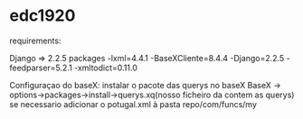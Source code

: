 # edc1920

requirements:

Django => 2.2.5
packages
  -lxml=4.4.1
  -BaseXCliente=8.4.4
  -Django=2.2.5
  -feedparser=5.2.1
  -xmltodict=0.11.0
  
  Configuraçao do baseX: instalar o pacote das querys no baseX 
    BaseX -> options->packages->install->querys.xq(nosso ficheiro da contem as querys)
    se necessario adicionar o potugal.xml à pasta repo/com/funcs/my
    
